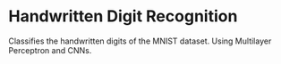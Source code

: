 # Handwritten Digit Recognition
Classifies the handwritten digits of the MNIST dataset.
Using Multilayer Perceptron and CNNs.
